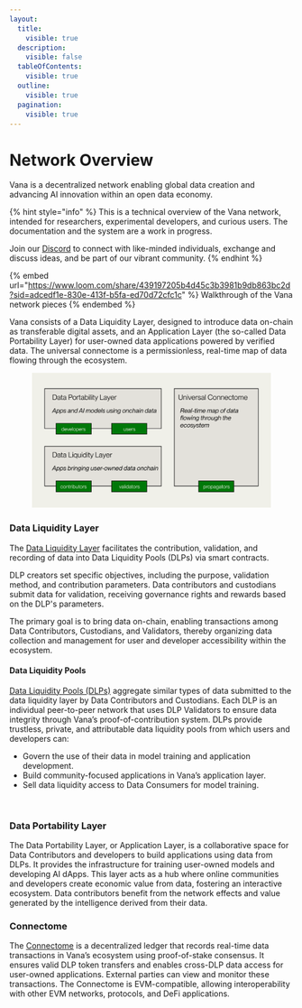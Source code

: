 ```yaml
---
layout:
  title:
    visible: true
  description:
    visible: false
  tableOfContents:
    visible: true
  outline:
    visible: true
  pagination:
    visible: true
---
```


# Network Overview

Vana is a decentralized network enabling global data creation and advancing AI innovation within an open data economy.

{% hint style="info" %}
This is a technical overview of the Vana network, intended for researchers, experimental developers, and curious users. The documentation and the system are a work in progress.

Join our [Discord](https://discord.gg/Junyx8Vb) to connect with like-minded individuals, exchange and discuss ideas, and be part of our vibrant community.
{% endhint %}

{% embed url="https://www.loom.com/share/439197205b4d45c3b3981b9db863bc2d?sid=adcedf1e-830e-413f-b5fa-ed70d72cfc1c" %}
Walkthrough of the Vana network pieces
{% endembed %}

Vana consists of a Data Liquidity Layer, designed to introduce data on-chain as transferable digital assets, and an Application Layer (the so-called Data Portability Layer) for user-owned data applications powered by verified data. The universal connectome is a permissionless, real-time map of data flowing through the ecosystem.

<figure><img src="../.gitbook/assets/LogoVanaArchitectureDiagram.png" alt=""><figcaption></figcaption></figure>

### Data Liquidity Layer

The [Data Liquidity Layer](../get-started/data-liquidity-layer/) facilitates the contribution, validation, and recording of data into Data Liquidity Pools (DLPs) via smart contracts.&#x20;

DLP creators set specific objectives, including the purpose, validation method, and contribution parameters. Data contributors and custodians submit data for validation, receiving governance rights and rewards based on the DLP's parameters.&#x20;

The primary goal is to bring data on-chain, enabling transactions among Data Contributors, Custodians, and Validators, thereby organizing data collection and management for user and developer accessibility within the ecosystem.

#### Data Liquidity Pools

[Data Liquidity Pools (DLPs)](../get-started/data-liquidity-layer/create-a-data-liquidity-pool-dlp/) aggregate similar types of data submitted to the data liquidity layer by Data Contributors and Custodians. Each DLP is an individual peer-to-peer network that uses DLP Validators to ensure data integrity through Vana’s proof-of-contribution system. DLPs provide trustless, private, and attributable data liquidity pools from which users and developers can:

* Govern the use of their data in model training and application development.
* Build community-focused applications in Vana’s application layer.
* Sell data liquidity access to Data Consumers for model training.

<figure><img src="../.gitbook/assets/Vana Docs graphics - Data Liquidity pool - high-level data flow (1).jpg" alt=""><figcaption></figcaption></figure>

### Data Portability Layer

The Data Portability Layer, or Application Layer, is a collaborative space for Data Contributors and developers to build applications using data from DLPs. It provides the infrastructure for training user-owned models and developing AI dApps. This layer acts as a hub where online communities and developers create economic value from data, fostering an interactive ecosystem. Data contributors benefit from the network effects and value generated by the intelligence derived from their data.

### Connectome

The [Connectome](../get-started/connectome/) is a decentralized ledger that records real-time data transactions in Vana’s ecosystem using proof-of-stake consensus. It ensures valid DLP token transfers and enables cross-DLP data access for user-owned applications. External parties can view and monitor these transactions. The Connectome is EVM-compatible, allowing interoperability with other EVM networks, protocols, and DeFi applications.

